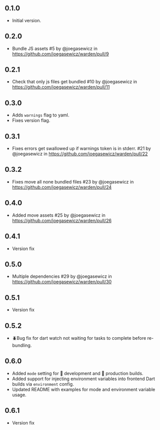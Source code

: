 ## 0.1.0

- Initial version.

## 0.2.0
- Bundle JS assets #5 by @joegasewicz in https://github.com/joegasewicz/warden/pull/9

## 0.2.1
- Check that only js files get bundled #10 by @joegasewicz in https://github.com/joegasewicz/warden/pull/11

## 0.3.0
- Adds `warnings` flag to yaml.
- Fixes version flag.

## 0.3.1
- Fixes errors get swallowed up if warnings token is in stderr. #21 by @joegasewicz in https://github.com/joegasewicz/warden/pull/22

## 0.3.2
- Fixes move all none bundled files #23 by @joegasewicz in https://github.com/joegasewicz/warden/pull/24

## 0.4.0
- Added move assets #25 by @joegasewicz in https://github.com/joegasewicz/warden/pull/26

## 0.4.1
- Version fix

## 0.5.0
- Multiple dependencies #29 by @joegasewicz in https://github.com/joegasewicz/warden/pull/30

## 0.5.1
- Version fix

## 0.5.2
- 🪲Bug fix for dart watch not waiting for tasks to complete before re-bundling.

## 0.6.0
- Added `mode` setting for 🧪 development and 🚀 production builds.
- Added support for injecting environment variables into frontend Dart builds via `environment` config.
- Updated README with examples for mode and environment variable usage.

## 0.6.1
- Version fix
